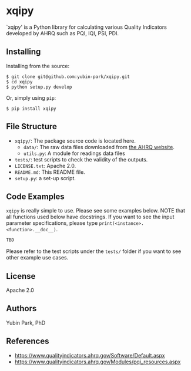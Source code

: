 # xqipy 

`xqipy' is a Python library for calculating various Quality Indicators developed by AHRQ such as PQI, IQI, PSI, PDI.

## Installing

Installing from the source:
```
$ git clone git@github.com:yubin-park/xqipy.git
$ cd xqipy
$ python setup.py develop
```

Or, simply using `pip`:
```
$ pip install xqipy
```

## File Structure
- `xqipy/`: The package source code is located here.
  - `data/`: The raw data files downloaded from [the AHRQ website](https://www.qualityindicators.ahrq.gov/Software/Default.aspx). 
  - `utils.py`: A module for readings data files
- `tests/`: test scripts to check the validity of the outputs.
- `LICENSE.txt`: Apache 2.0.
- `README.md`: This README file.
- `setup.py`: a set-up script.

## Code Examples
`xqipy` is really simple to use. 
Please see some examples below.
NOTE that all functions used below have docstrings. 
If you want to see the input parameter specifications,
please type `print(<instance>.<function>.__doc__)`.

```python
TBD
```

Please refer to the test scripts under the `tests/` folder if you want to see other example use cases.

## License
Apache 2.0

## Authors
Yubin Park, PhD

## References
- https://www.qualityindicators.ahrq.gov/Software/Default.aspx
- https://www.qualityindicators.ahrq.gov/Modules/pqi_resources.aspx




